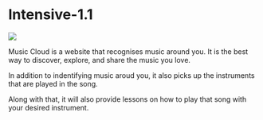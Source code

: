# Intensive-1.1

![](Intro.gif)

Music Cloud is a website that recognises music around you. It is the best way to discover, explore, and share the music you love.

In addition to indentifying music aroud you, it also picks up the instruments that are played in the song.

Along with that, it will also provide lessons on how to play that song with your desired instrument.
